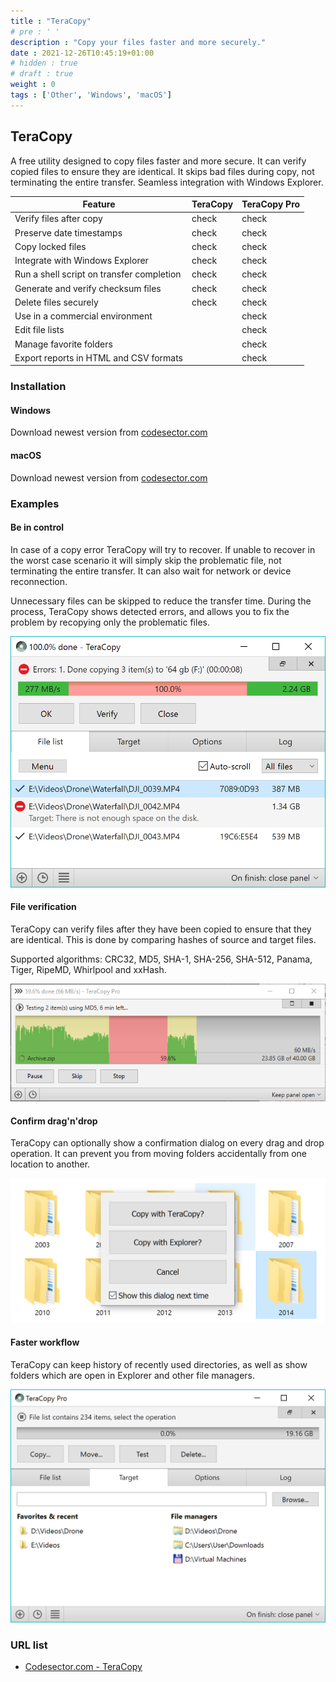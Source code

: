 ```yaml
---
title : "TeraCopy"
# pre : ' '
description : "Copy your files faster and more securely."
date : 2021-12-26T10:45:19+01:00
# hidden : true
# draft : true
weight : 0
tags : ['Other', 'Windows', 'macOS']
---
```


## TeraCopy

A free utility designed to copy files faster and more secure. It can verify copied files to ensure they are identical. It skips bad files during copy, not terminating the entire transfer. Seamless integration with Windows Explorer.

| Feature                                   | TeraCopy | TeraCopy Pro |
| ----------------------------------------- | -------- | ------------ |
| Verify files after copy                   | check    | check        |
| Preserve date timestamps                  | check    | check        |
| Copy locked files                         | check    | check        |
| Integrate with Windows Explorer           | check    | check        |
| Run a shell script on transfer completion | check    | check        |
| Generate and verify checksum files        | check    | check        |
| Delete files securely                     | check    | check        |
| Use in a commercial environment           |          | check        |
| Edit file lists                           |          | check        |
| Manage favorite folders                   |          | check        |
| Export reports in HTML and CSV formats    |          | check        |

### Installation

#### Windows

Download newest version from [codesector.com](https://www.codesector.com/teracopy)

#### macOS

Download newest version from [codesector.com](https://www.codesector.com/teracopy-for-mac)

### Examples

#### Be in control

In case of a copy error TeraCopy will try to recover. If unable to recover in the worst case scenario it will simply skip the problematic file, not terminating the entire transfer. It can also wait for network or device reconnection.

Unnecessary files can be skipped to reduce the transfer time. During the process, TeraCopy shows detected errors, and allows you to fix the problem by recopying only the problematic files.

![Example](images/example1.png)

#### File verification

TeraCopy can verify files after they have been copied to ensure that they are identical. This is done by comparing hashes of source and target files.

Supported algorithms: CRC32, MD5, SHA-1, SHA-256, SHA-512, Panama, Tiger, RipeMD, Whirlpool and xxHash.

![Example](images/example2.png)

#### Confirm drag'n'drop

TeraCopy can optionally show a confirmation dialog on every drag and drop operation. It can prevent you from moving folders accidentally from one location to another.

![Example](images/example3.png)

#### Faster workflow

TeraCopy can keep history of recently used directories, as well as show folders which are open in Explorer and other file managers.

![Example](images/example4.png)

### URL list

* [Codesector.com - TeraCopy](https://www.codesector.com/teracopy)
